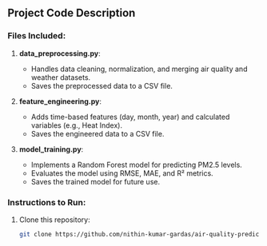 ## Project Code Description

### Files Included:
1. **data_preprocessing.py**:
   - Handles data cleaning, normalization, and merging air quality and weather datasets.
   - Saves the preprocessed data to a CSV file.

2. **feature_engineering.py**:
   - Adds time-based features (day, month, year) and calculated variables (e.g., Heat Index).
   - Saves the engineered data to a CSV file.

3. **model_training.py**:
   - Implements a Random Forest model for predicting PM2.5 levels.
   - Evaluates the model using RMSE, MAE, and R² metrics.
   - Saves the trained model for future use.

### Instructions to Run:
1. Clone this repository:
   ```bash
   git clone https://github.com/nithin-kumar-gardas/air-quality-prediction.git
